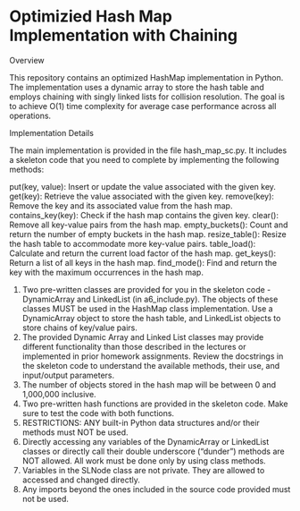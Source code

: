 # Optimizied Hash Map Implementation with Chaining

Overview

This repository contains an optimized HashMap implementation in Python. The implementation uses a dynamic array to store the hash table and employs chaining with singly linked lists for collision resolution. The goal is to achieve O(1) time complexity for average case performance across all operations.


Implementation Details

The main implementation is provided in the file hash_map_sc.py. It includes a skeleton code that you need to complete by implementing the following methods:

put(key, value): Insert or update the value associated with the given key.
get(key): Retrieve the value associated with the given key.
remove(key): Remove the key and its associated value from the hash map.
contains_key(key): Check if the hash map contains the given key.
clear(): Remove all key-value pairs from the hash map.
empty_buckets(): Count and return the number of empty buckets in the hash map.
resize_table(): Resize the hash table to accommodate more key-value pairs.
table_load(): Calculate and return the current load factor of the hash map.
get_keys(): Return a list of all keys in the hash map.
find_mode(): Find and return the key with the maximum occurrences in the hash map.

1. Two pre-written classes are provided for you in the skeleton code - DynamicArray and LinkedList (in a6_include.py). The objects of these classes MUST be used in the HashMap class implementation. Use a DynamicArray object to store the hash table, and LinkedList objects to store chains of key/value pairs.
2. The provided Dynamic Array and Linked List classes may provide different functionality than those described in the lectures or implemented in prior homework assignments. Review the docstrings in the skeleton code to understand the available methods, their use, and input/output parameters.
3. The number of objects stored in the hash map will be between 0 and 1,000,000 inclusive.
4. Two pre-written hash functions are provided in the skeleton code. Make sure to test the code with both functions. 
5. RESTRICTIONS: ANY built-in Python data structures and/or their methods must NOT be used.
6. Directly accessing any variables of the DynamicArray or LinkedList classes or directly call their double underscore (“dunder”) methods are NOT allowed. All work must be done only by using class methods.
7. Variables in the SLNode class are not private. They are allowed to accessed and changed directly.
8. Any imports beyond the ones included in the source code provided must not be used.
